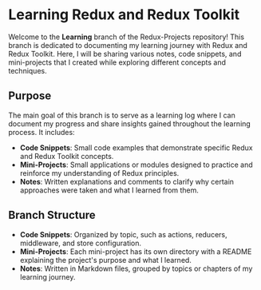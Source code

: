 # Learning Redux and Redux Toolkit

Welcome to the **Learning** branch of the Redux-Projects repository! This branch is dedicated to documenting my learning journey with Redux and Redux Toolkit. Here, I will be sharing various notes, code snippets, and mini-projects that I created while exploring different concepts and techniques.

## Purpose

The main goal of this branch is to serve as a learning log where I can document my progress and share insights gained throughout the learning process. It includes:

- **Code Snippets**: Small code examples that demonstrate specific Redux and Redux Toolkit concepts.
- **Mini-Projects**: Small applications or modules designed to practice and reinforce my understanding of Redux principles.
- **Notes**: Written explanations and comments to clarify why certain approaches were taken and what I learned from them.

## Branch Structure

- **Code Snippets**: Organized by topic, such as actions, reducers, middleware, and store configuration.
- **Mini-Projects**: Each mini-project has its own directory with a README explaining the project's purpose and what I learned.
- **Notes**: Written in Markdown files, grouped by topics or chapters of my learning journey.
